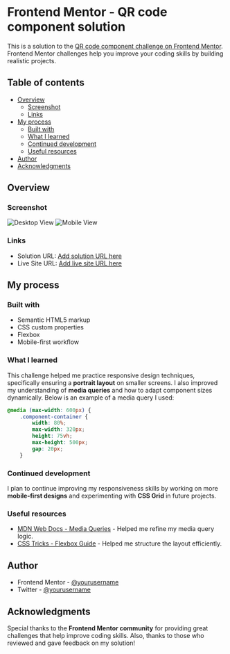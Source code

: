 # Frontend Mentor - QR code component solution

This is a solution to the [QR code component challenge on Frontend Mentor](https://www.frontendmentor.io/challenges/qr-code-component-iux_sIO_H). Frontend Mentor challenges help you improve your coding skills by building realistic projects.

## Table of contents

- [Overview](#overview)
  - [Screenshot](#screenshot)
  - [Links](#links)
- [My process](#my-process)
  - [Built with](#built-with)
  - [What I learned](#what-i-learned)
  - [Continued development](#continued-development)
  - [Useful resources](#useful-resources)
- [Author](#author)
- [Acknowledgments](#acknowledgments)

## Overview

### Screenshot

![Desktop View](./desktop-design.jpg)
![Mobile View](./mobile-design.jpg)

### Links

- Solution URL: [Add solution URL here](https://your-solution-url.com)
- Live Site URL: [Add live site URL here](https://your-live-site-url.com)

## My process

### Built with

- Semantic HTML5 markup
- CSS custom properties
- Flexbox
- Mobile-first workflow

### What I learned

This challenge helped me practice responsive design techniques, specifically ensuring a **portrait layout** on smaller screens. I also improved my understanding of **media queries** and how to adapt component sizes dynamically. Below is an example of a media query I used:

```css
@media (max-width: 600px) {
    .component-container {
        width: 80%;
        max-width: 320px;
        height: 75vh;
        max-height: 500px;
        gap: 20px;
    }
```

### Continued development

I plan to continue improving my responsiveness skills by working on more **mobile-first designs** and experimenting with **CSS Grid** in future projects.

### Useful resources

- [MDN Web Docs - Media Queries](https://developer.mozilla.org/en-US/docs/Web/CSS/Media_Queries) - Helped me refine my media query logic.
- [CSS Tricks - Flexbox Guide](https://css-tricks.com/snippets/css/a-guide-to-flexbox/) - Helped me structure the layout efficiently.

## Author

- Frontend Mentor - [@yourusername](https://www.frontendmentor.io/profile/yourusername)
- Twitter - [@yourusername](https://www.twitter.com/yourusername)

## Acknowledgments

Special thanks to the **Frontend Mentor community** for providing great challenges that help improve coding skills. Also, thanks to those who reviewed and gave feedback on my solution!

